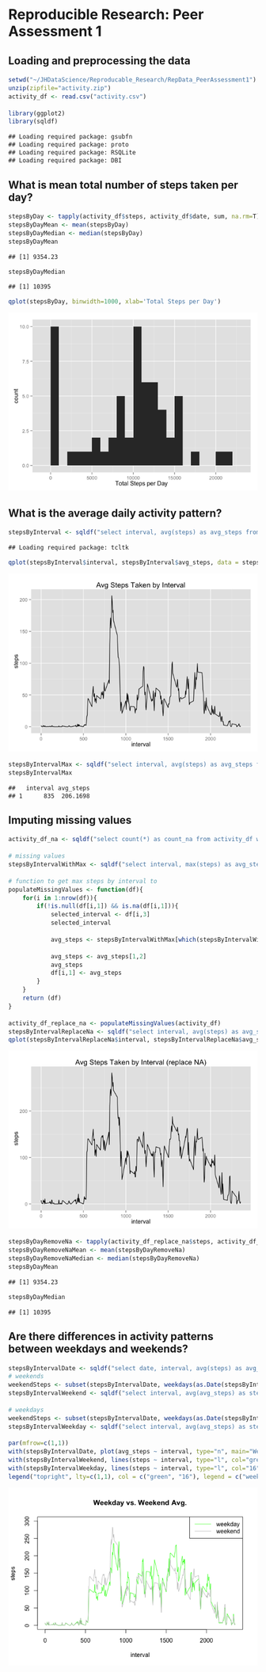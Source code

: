 # Reproducible Research: Peer Assessment 1


## Loading and preprocessing the data


```r
setwd("~/JHDataScience/Reproducable_Research/RepData_PeerAssessment1")
unzip(zipfile="activity.zip")
activity_df <- read.csv("activity.csv")

library(ggplot2)
library(sqldf)
```

```
## Loading required package: gsubfn
## Loading required package: proto
## Loading required package: RSQLite
## Loading required package: DBI
```

## What is mean total number of steps taken per day?

```r
stepsByDay <- tapply(activity_df$steps, activity_df$date, sum, na.rm=T)
stepsByDayMean <- mean(stepsByDay)
stepsByDayMedian <- median(stepsByDay)
stepsByDayMean
```

```
## [1] 9354.23
```

```r
stepsByDayMedian
```

```
## [1] 10395
```

```r
qplot(stepsByDay, binwidth=1000, xlab='Total Steps per Day')
```

![](PA1_template_files/figure-html/unnamed-chunk-2-1.png) 

## What is the average daily activity pattern?

```r
stepsByInterval <- sqldf("select interval, avg(steps) as avg_steps from activity_df group by interval")
```

```
## Loading required package: tcltk
```

```r
qplot(stepsByInterval$interval, stepsByInterval$avg_steps, data = stepsByInterval, geom="line",xlab ="interval", ylab = "steps", main = "Avg Steps Taken by Interval")
```

![](PA1_template_files/figure-html/unnamed-chunk-3-1.png) 

```r
stepsByIntervalMax <- sqldf("select interval, avg(steps) as avg_steps from activity_df group by interval order by avg_steps desc limit 1")
stepsByIntervalMax
```

```
##   interval avg_steps
## 1      835  206.1698
```

## Imputing missing values

```r
activity_df_na <- sqldf("select count(*) as count_na from activity_df where steps is null")

# missing values
stepsByIntervalWithMax <- sqldf("select interval, max(steps) as avg_steps from activity_df group by interval")

# function to get max steps by interval to 
populateMissingValues <- function(df){
    for(i in 1:nrow(df)){
        if(!is.null(df[i,1]) && is.na(df[i,1])){
            selected_interval <- df[i,3]
            selected_interval
            
            avg_steps <- stepsByIntervalWithMax[which(stepsByIntervalWithMax$interval == selected_interval),] 
            
            avg_steps <- avg_steps[1,2]
            avg_steps
            df[i,1] <- avg_steps
        }   
    }
    return (df)
}

activity_df_replace_na <- populateMissingValues(activity_df)
stepsByIntervalReplaceNa <- sqldf("select interval, avg(steps) as avg_steps from activity_df_replace_na group by interval")
qplot(stepsByIntervalReplaceNa$interval, stepsByIntervalReplaceNa$avg_steps, data = stepsByIntervalReplaceNa, geom="line", xlab ="interval", ylab = "steps", main = "Avg Steps Taken by Interval (replace NA)")
```

![](PA1_template_files/figure-html/unnamed-chunk-4-1.png) 

```r
stepsByDayRemoveNa <- tapply(activity_df_replace_na$steps, activity_df_replace_na$date, sum)
stepsByDayRemoveNaMean <- mean(stepsByDayRemoveNa)
stepsByDayRemoveNaMedian <- median(stepsByDayRemoveNa)
stepsByDayMean
```

```
## [1] 9354.23
```

```r
stepsByDayMedian
```

```
## [1] 10395
```

## Are there differences in activity patterns between weekdays and weekends?

```r
stepsByIntervalDate <- sqldf("select date, interval, avg(steps) as avg_steps from activity_df_replace_na group by date,interval")
# weekends
weekendSteps <- subset(stepsByIntervalDate, weekdays(as.Date(stepsByIntervalDate$date)) == "Saturday" | weekdays(as.Date(stepsByIntervalDate$date)) == "Sunday" )
stepsByIntervalWeekend <- sqldf("select interval, avg(avg_steps) as steps from weekendSteps group by interval")

# weekdays
weekendSteps <- subset(stepsByIntervalDate, weekdays(as.Date(stepsByIntervalDate$date)) != "Saturday" | weekdays(as.Date(stepsByIntervalDate$date)) != "Sunday" )
stepsByIntervalWeekday <- sqldf("select interval, avg(avg_steps) as steps from weekendSteps group by interval")

par(mfrow=c(1,1))  
with(stepsByIntervalDate, plot(avg_steps ~ interval, type="n", main="Weekday vs. Weekend Avg.", ylab = "steps", ylim=c(0,300)))  
with(stepsByIntervalWeekend, lines(steps ~ interval, type="l", col="green"))  
with(stepsByIntervalWeekday, lines(steps ~ interval, type="l", col="16" ))  
legend("topright", lty=c(1,1), col = c("green", "16"), legend = c("weekday", "weekend"), seg.len=3)
```

![](PA1_template_files/figure-html/unnamed-chunk-5-1.png) 

